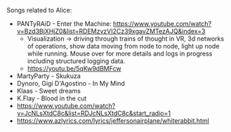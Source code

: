 Songs related to Alice:

- PANTyRAiD - Enter the Machine: https://www.youtube.com/watch?v=Bzd3BjXHjZ0&list=RDEMzvzVI2Cz39xgavZMTezAJQ&index=3
  - Visualization -> driving through trains of thought in VR, 3d networks of operations, show data moving from node to node, light up node while running. Mouse over for more details and logs in progress including structured logging data.
  - https://youtu.be/5qKw9dBMFcw
- MartyParty - Skukuza
- Dynoro, Gigi D'Agostino - In My Mind
- Klaas - Sweet dreams
- K.Flay - Blood in the cut
- https://www.youtube.com/watch?v=JcNLsXtdC8c&list=RDJcNLsXtdC8c&start_radio=1
- https://www.azlyrics.com/lyrics/jeffersonairplane/whiterabbit.html
